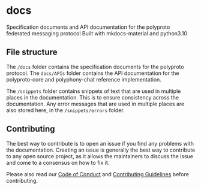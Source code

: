 # docs
Specification documents and API documentation for the polyproto federated messaging protocol
Built with mkdocs-material and python3.10

## File structure

The `/docs` folder contains the specification documents for the polyproto protocol. The `docs/APIs` folder contains the API documentation for the polyproto-core and polyphony-chat reference implementation.

The `/snippets` folder contains snippets of text that are used in multiple places in the documentation. This is to ensure consistency across the documentation. Any error messages that are used in multiple places are also stored here, in the `/snippets/errors` folder.

## Contributing

The best way to contribute is to open an issue if you find any problems with the documentation. Creating an issue is generally the best way to contribute to any open source project, as it allows the maintainers to discuss the issue and come to a consensus on how to fix it.

Please also read our [Code of Conduct](https://github.com/polyphony-chat/.github/blob/main/CODE_OF_CONDUCT.md) and [Contributing Guidelines](https://github.com/polyphony-chat/.github/blob/main/CONTRIBUTION_GUIDELINES.md) before contributing.
